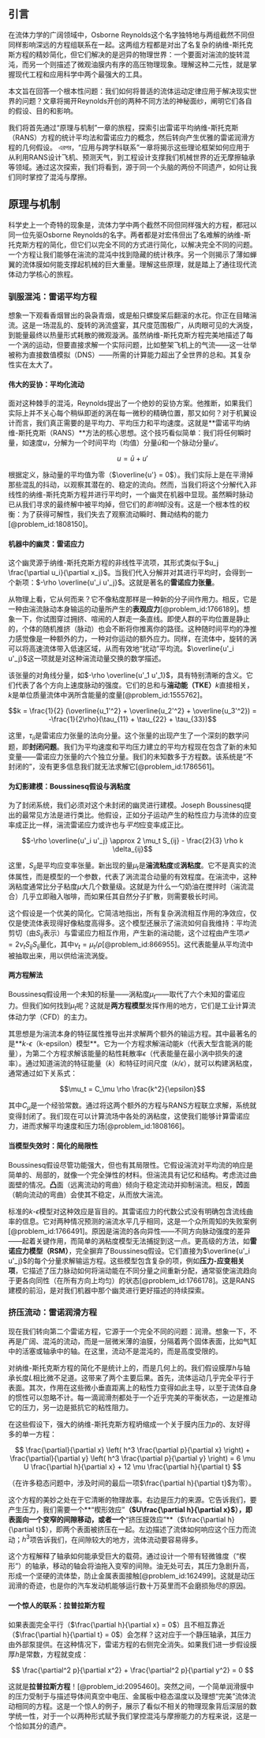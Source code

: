 ## 引言
在流体力学的广阔领域中，Osborne Reynolds这个名字独特地与两组截然不同但同样影响深远的方程组联系在一起。这两组方程都是对出了名复杂的纳维-斯托克斯方程的精妙简化，但它们解决的是迥异的物理世界：一个要面对湍流的旋转混沌，而另一个则描述了微观油膜内有序的高压物理现象。理解这种二元性，就是掌握现代工程和应用科学中两个最强大的工具。

本文旨在回答一个根本性问题：我们如何将普适的流体运动定律应用于解决现实世界的问题？文章将揭开Reynolds开创的两种不同方法的神秘面纱，阐明它们各自的假设、目的和影响。

我们将首先通过“原理与机制”一章的旅程，探索引出雷诺平均纳维-斯托克斯（RANS）方程的统计平均法和雷诺应力的概念，然后转向产生优雅的雷诺润滑方程的几何假设。 এরপর，“应用与跨学科联系”一章将揭示这些理论框架如何应用于从利用RANS设计飞机、预测天气，到工程设计支撑我们机械世界的近无摩擦轴承等领域。通过这次探索，我们将看到，源于同一个头脑的两份不同遗产，如何让我们同时掌控了混沌与摩擦。

## 原理与机制

科学史上一个奇特的现象是，流体力学中两个截然不同但同样强大的方程，都冠以同一位先驱Osborne Reynolds的名字。两者都是对宏伟但出了名难解的纳维-斯托克斯方程的简化，但它们以完全不同的方式进行简化，以解决完全不同的问题。一个方程让我们能够在湍流的混沌中找到隐藏的统计秩序。另一个则揭示了薄如蝉翼的流体膜如何能支撑起机械的巨大重量。理解这些原理，就是踏上了通往现代流体动力学核心的旅程。

### 驯服混沌：雷诺平均方程

想象一下观看香烟冒出的袅袅青烟，或是船只螺旋桨后翻滚的水花。你正在目睹湍流。这是一场混乱的、旋转的涡流盛宴，其尺度范围极广，从肉眼可见的大涡旋，到能量最终以热量形式耗散的微观漩涡。虽然纳维-斯托克斯方程完美地描述了每一个涡的运动，但要直接求解一个实际问题，比如整架飞机上的气流——这一壮举被称为直接数值模拟（DNS）——所需的计算能力超出了全世界的总和。其复杂性实在太大了。

#### 伟大的妥协：平均化流动

面对这种棘手的混沌，Reynolds提出了一个绝妙的妥协方案。他推断，如果我们实际上并不关心每个稍纵即逝的涡在每一微秒的精确位置，那又如何？对于机翼设计而言，我们真正需要的是平均力、平均压力和平均速度。这就是**雷诺平均纳维-斯托克斯（RANS）**方法的核心思想。这个技巧看似简单：我们将任何瞬时量，如速度$u$，分解为一个时间平均（均值）分量$\bar{u}$和一个脉动分量$u'$。

$$u = \bar{u} + u'$$

根据定义，脉动量的平均值为零（$\overline{u'} = 0$）。我们实际上是在平滑掉那些混乱的抖动，以观察其潜在的、稳定的流向。然而，当我们将这个分解代入非线性的纳维-斯托克斯方程并进行平均时，一个幽灵在机器中显现。虽然瞬时脉动已从我们寻求的最终解中被平均掉，但它们的*影响*却没有。这是一个根本性的权衡：为了获得可解性，我们失去了观察流动瞬时、舞动结构的能力[@problem_id:1808150]。

#### 机器中的幽灵：雷诺应力

这个幽灵源于纳维-斯托克斯方程的非线性平流项，其形式类似于$u_j \frac{\partial u_i}{\partial x_j}$。当我们代入分解并对其进行平均时，会得到一个新项：$-\rho \overline{u'_i u'_j}$。这就是著名的**雷诺应力张量**。

从物理上看，它从何而来？它不像粘度那样是一种新的分子间作用力。相反，它是一种由湍流脉动本身输运的动量所产生的**表观应力**[@problem_id:1766189]。想象一下，你试图穿过拥挤、喧闹的人群走一条直线。即使人群的平均位置是静止的，个体的随机推挤（脉动）也会不断将你推离你的路径。这种随时间平均的净推力感觉像是一种额外的力，一种对你运动的额外应力。同样，在流体中，旋转的涡可以将高速流体带入低速区域，从而有效地“扰动”平均流。$\overline{u'_i u'_j}$这一项就是对这种湍流动量交换的数学描述。

该张量的对角线分量，如$-\rho \overline{u'_1 u'_1}$，具有特别清晰的含义。它们代表了各个方向上速度脉动的强度。它们的总和与**湍动能（TKE）**$k$直接相关，$k$是单位质量流体中涡所含能量的度量[@problem_id:1555762]。

$$k = \frac{1}{2} (\overline{u_1'^2} + \overline{u_2'^2} + \overline{u_3'^2}) = -\frac{1}{2\rho}(\tau_{11} + \tau_{22} + \tau_{33})$$

这里，$\tau_{ii}$是雷诺应力张量的法向分量。这个张量的出现产生了一个深刻的数学问题，即**封闭问题**。我们为平均速度和平均压力建立的平均方程现在包含了新的未知变量——雷诺应力张量的六个独立分量。我们的未知数多于方程数。该系统是“不封闭的”，没有更多信息我们就无法求解它[@problem_id:1786561]。

#### 为幻影建模：Boussinesq假设与涡粘度

为了封闭系统，我们必须对这个未封闭的幽灵进行建模。Joseph Boussinesq提出的最常见方法是进行类比。他假设，正如分子运动产生的粘性应力与流体的应变率成正比一样，湍流雷诺应力或许也与*平均*应变率成正比。

$$-\rho \overline{u'_i u'_j} \approx 2 \mu_t S_{ij} - \frac{2}{3} \rho k \delta_{ij}$$

这里，$S_{ij}$是平均应变率张量。新出现的量$\mu_t$是**湍流粘度**或**涡粘度**。它不是真实的流体属性，而是模型的一个参数，代表了涡流混合动量的有效程度。在湍流中，这种涡粘度通常比分子粘度$\mu$大几个数量级。这就是为什么一勺奶油在搅拌时（湍流混合）几乎立即融入咖啡，而如果任其自然分子扩散，则需要极长时间。

这个假设是一个优美的简化。它简洁地指出，所有复杂涡流相互作用的净效应，仅仅是使流体表现得好像粘度高得多。这个模型还展示了湍流如何自我维持：平均流剪切（由$S_{ij}$表示）与雷诺应力相互作用，产生新的湍动能，这个过程由产生项$\mathcal{P} = 2 \nu_t S_{ij} S_{ij}$量化，其中$\nu_t = \mu_t / \rho$[@problem_id:866955]。这代表能量从平均流中被抽取出来，用以供给湍流涡旋。

#### 两方程解法

Boussinesq假设用一个未知的标量——涡粘度$\mu_t$——取代了六个未知的雷诺应力。但我们如何找到$\mu_t$呢？这就是**两方程模型**发挥作用的地方，它们是工业计算流体动力学（CFD）的主力。

其思想是为湍流本身的特征属性推导出并求解两个额外的输运方程。其中最著名的是**$k$-$\epsilon$（k-epsilon）模型**。它为一个方程求解湍动能$k$（代表大型含能涡的能量），为第二个方程求解该能量的粘性耗散率$\epsilon$（代表能量在最小涡中损失的速率）。通过知道湍流的特征能量（$k$）和特征时间尺度（$k/\epsilon$），就可以构建涡粘度，通常通过如下关系式：

$$\mu_t = C_\mu \rho \frac{k^2}{\epsilon}$$

其中$C_\mu$是一个经验常数。通过将这两个额外的方程与RANS方程联立求解，系统就变得封闭了。我们现在可以计算流场中各处的涡粘度，这使我们能够计算雷诺应力，进而求解平均速度和压力场[@problem_id:1808166]。

#### 当模型失效时：简化的局限性

Boussinesq假设尽管功能强大，但也有其局限性。它假设湍流对平均流的响应是简单的、局部的，就像一个完全弹性的材料。但湍流具有记忆和结构。考虑流过曲面壁的情况。**凸**面（远离流动的弯曲）倾向于稳定流动并抑制湍流。相反，**凹**面（朝向流动的弯曲）会使其不稳定，从而放大湍流。

标准的$k$-$\epsilon$模型对这种效应是盲目的。其雷诺应力的代数公式没有明确包含流线曲率的信息。它对两种情况预测的湍流水平几乎相同，这是一个众所周知的失败案例[@problem_id:1766491]。原因是湍流的各向异性——不同方向脉动强度的差异——起着关键作用，而简单的涡粘度模型无法捕捉到这一点。更高级的方法，如**雷诺应力模型（RSM）**，完全摒弃了Boussinesq假设。它们直接为$\overline{u'_i u'_j}$的每个分量求解输运方程。这些模型包含复杂的项，例如**压力-应变相关项**，它描述了压力脉动如何将湍动能在不同分量之间重新分配，通常驱使湍流趋向于更各向同性（在所有方向上均匀）的状态[@problem_id:1766178]。这是RANS建模的前沿，是对我们机器中那个幽灵进行更好描述的持续探索。

### 挤压流动：雷诺润滑方程

现在我们转向第二个雷诺方程，它源于一个完全不同的问题：润滑。想象一下，不再是广阔、混沌的流动，而是一层微米薄的油膜，分隔着两个固体表面，比如气缸中的活塞或轴承中的轴。在这里，流动不是混沌的，而是高度受限的。

对纳维-斯托克斯方程的简化不是统计上的，而是几何上的。我们假设膜厚$h$与轴承长度$L$相比微不足道。这带来了两个主要后果。首先，流体运动几乎完全平行于表面。其次，作用在这些微小垂直距离上的粘性力变得如此主导，以至于流体自身的惯性可以忽略不计。每一滴润滑剂都处于一个近乎完美的平衡状态，一边是推动它的压力，另一边是抵抗它的粘性阻力。

在这些假设下，强大的纳维-斯托克斯方程坍缩成一个关于膜内压力$p$的、友好得多的单一方程：

$$ \frac{\partial}{\partial x} \left( h^3 \frac{\partial p}{\partial x} \right) + \frac{\partial}{\partial y} \left( h^3 \frac{\partial p}{\partial y} \right) = 6 \mu U \frac{\partial h}{\partial x} + 12 \mu \frac{\partial h}{\partial t} $$

（在许多稳态问题中，涉及时间的最后一项$\frac{\partial h}{\partial t}$为零）。

这个方程的美妙之处在于它清晰的物理故事。右边是压力的来源。它告诉我们，要产生压力，我们需要一个**“楔形效应”**（$U\frac{\partial h}{\partial x}$），即表面向一个变窄的间隙移动，或者一个**“挤压膜效应”**（$\frac{\partial h}{\partial t}$），即两个表面被挤压在一起。左边描述了流体如何响应这个压力而流动；$h^3$项告诉我们，在间隙较大的地方，流体流动要容易得多。

这个方程解释了轴承如何能承受巨大的载荷。通过设计一个带有轻微锥度（“楔形”）的轴承，移动的轴会将油拖入变窄的间隙。油无处可去，其压力急剧升高，形成一个坚硬的流体垫，防止金属表面接触[@problem_id:162499]。这就是动压润滑的奇迹，也是你的汽车发动机能够运行数十万英里而不会磨损殆尽的原因。

#### 一个惊人的联系：拉普拉斯方程

如果表面完全平行（$\frac{\partial h}{\partial x} = 0$）且不相互靠近（$\frac{\partial h}{\partial t} = 0$）会怎样？这对应于一个静压轴承，其压力由外部泵提供。在这种情况下，雷诺方程的右侧完全消失。如果我们进一步假设膜厚$h$是常数，方程就变成：

$$ \frac{\partial^2 p}{\partial x^2} + \frac{\partial^2 p}{\partial y^2} = 0 $$

这就是**拉普拉斯方程**！[@problem_id:2095460]。突然之间，一个简单润滑膜中的压力受制于与描述导体间真空中电压、金属板中稳态温度以及理想“完美”流体流动相同的方程。这是一个惊人的例子，展示了看似不相关的物理现象背后深层的数学统一性，对于一个以两种形式赋予我们掌控混沌与摩擦能力的方程来说，这是一个恰如其分的遗产。

